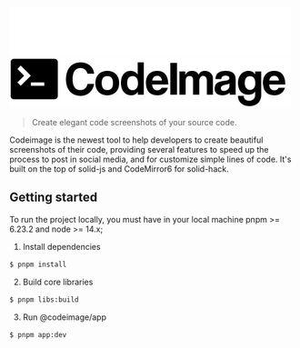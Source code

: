 ![CodeImage logo](./codeimage-dark.png#gh-dark-mode-only)
![CodeImage logo](./codeimage-light.png#gh-light-mode-only)

> Create elegant code screenshots of your source code.


Codeimage is the newest tool to help developers to create beautiful screenshots of their code,
providing several features to speed up the process to post in social media, and for customize simple lines of code.
It's built on the top of solid-js and CodeMirror6 for solid-hack.

## Getting started
To run the project locally, you must have in your local machine pnpm >= 6.23.2 and node >= 14.x;

1. Install dependencies

```bash
$ pnpm install
```

2. Build core libraries
```bash
$ pnpm libs:build
```

3. Run @codeimage/app
```bash
$ pnpm app:dev
```
